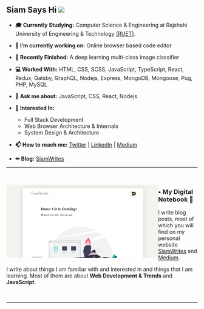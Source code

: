 <!---
# ![header](https://github.com/Naimul-Islam-Siam/Naimul-Islam-Siam/blob/master/images/Naimul%20Islam.png)
<br>
<p align="center">
   <a href="https://twitter.com/NaimulIslamSiam"><img height="28" src="https://github.com/Naimul-Islam-Siam/Naimul-Islam-Siam/blob/master/images/icons/32/twitter_round.png"></a>&emsp;&emsp;&emsp;
   <a href="https://www.linkedin.com/in/naimulislamsiam/"><img height="27" src="https://github.com/Naimul-Islam-Siam/Naimul-Islam-Siam/blob/master/images/icons/32/linkedin.png"></a>&emsp;&emsp;&emsp;
   <a href="https://medium.com/@NaimulIslamSiam"><img height="28" src="https://github.com/Naimul-Islam-Siam/Naimul-Islam-Siam/blob/master/images/icons/32/medium_round.png"></a>
</p>-->

## Siam Says Hi <img src="https://media.giphy.com/media/hvRJCLFzcasrR4ia7z/giphy.gif" width="25px">

<!---
<p>
   <img align="right" src="https://github-readme-stats.vercel.app/api/top-langs/?username=Naimul-Islam-Siam&layout=compact&title_color=000&langs_count=10&count_private=true" />
</p>
-->

- **🎓 Currently Studying:** Computer Science & Engineering at Rajshahi University of Engineering & Technology [(RUET)](https://www.ruet.ac.bd/).
- **🔭 I’m currently working on:** Online browser based code editor
- **🏁 Recently Finished:** A deep learning multi-class image classifier
- **💻 Worked With:** HTML, CSS, SCSS, JavaScript, TypeScript, React, Redux, Gatsby, GraphQL, Nodejs, Express, MongoDB, Mongoose, Pug, PHP, MySQL
- **💬 Ask me about:** JavaScript, CSS, React, Nodejs
- **💝 Interested In:**

  - Full Stack Development
  - Web Browser Architecture & Internals
  - System Design & Architecture
  
- **📫 How to reach me:** [Twitter](https://twitter.com/NaimulIslamSiam) | [LinkedIn](https://www.linkedin.com/in/naimulislamsiam/) | [Medium](https://medium.com/@NaimulIslamSiam)
- **✏ Blog:** [SiamWrites](https://siamwrites.netlify.app/)

---

<br>

<p>
  <a href="https://siamwrites.netlify.app/deno-1.0-is-coming/"><img width="400" align='left' src="https://github.com/Naimul-Islam-Siam/Naimul-Islam-Siam/blob/master/images/blogpost-screen-2.png"></a>
</p>

### • My Digital Notebook 📝

I write blog posts, most of which you will find on my personal website [SiamWrites](https://siamwrites.netlify.app/) and [Medium](https://medium.com/@NaimulIslamSiam).

I write about things I am familiar with and interested in and things that I am learning. Most of them are about **Web Development & Trends** and **JavaScript**.

<br>

---
